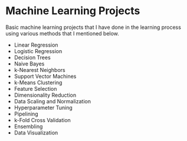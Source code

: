 # Machine Learning Projects

Basic machine learning projects that I have done in the learning process using various methods that I mentioned below.

* Linear Regression
* Logistic Regression
* Decision Trees
* Naive Bayes
* k-Nearest Neighbors
* Support Vector Machines
* k-Means Clustering
* Feature Selection
* Dimensionality Reduction
* Data Scaling and Normalization
* Hyperparameter Tuning
* Pipelining
* k-Fold Cross Validation
* Ensembling
* Data Visualization

